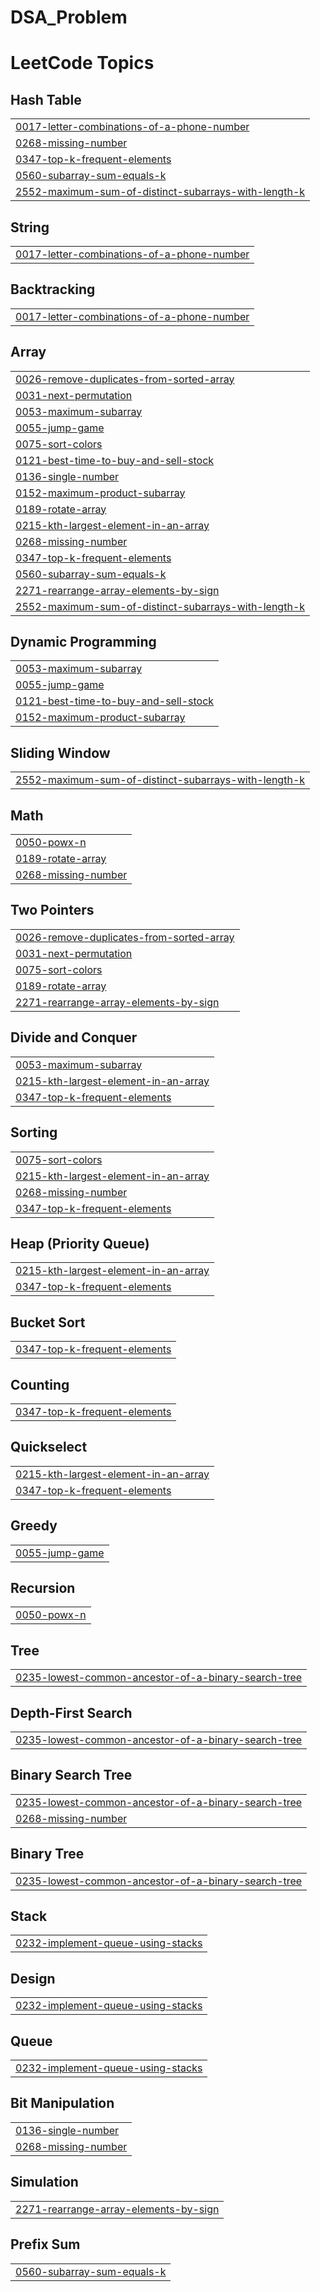 # DSA_Problem
<!---LeetCode Topics Start-->
# LeetCode Topics
## Hash Table
|  |
| ------- |
| [0017-letter-combinations-of-a-phone-number](https://github.com/hykuBipin/DSA_Problem/tree/master/0017-letter-combinations-of-a-phone-number) |
| [0268-missing-number](https://github.com/hykuBipin/DSA_Problem/tree/master/0268-missing-number) |
| [0347-top-k-frequent-elements](https://github.com/hykuBipin/DSA_Problem/tree/master/0347-top-k-frequent-elements) |
| [0560-subarray-sum-equals-k](https://github.com/hykuBipin/DSA_Problem/tree/master/0560-subarray-sum-equals-k) |
| [2552-maximum-sum-of-distinct-subarrays-with-length-k](https://github.com/hykuBipin/DSA_Problem/tree/master/2552-maximum-sum-of-distinct-subarrays-with-length-k) |
## String
|  |
| ------- |
| [0017-letter-combinations-of-a-phone-number](https://github.com/hykuBipin/DSA_Problem/tree/master/0017-letter-combinations-of-a-phone-number) |
## Backtracking
|  |
| ------- |
| [0017-letter-combinations-of-a-phone-number](https://github.com/hykuBipin/DSA_Problem/tree/master/0017-letter-combinations-of-a-phone-number) |
## Array
|  |
| ------- |
| [0026-remove-duplicates-from-sorted-array](https://github.com/hykuBipin/DSA_Problem/tree/master/0026-remove-duplicates-from-sorted-array) |
| [0031-next-permutation](https://github.com/hykuBipin/DSA_Problem/tree/master/0031-next-permutation) |
| [0053-maximum-subarray](https://github.com/hykuBipin/DSA_Problem/tree/master/0053-maximum-subarray) |
| [0055-jump-game](https://github.com/hykuBipin/DSA_Problem/tree/master/0055-jump-game) |
| [0075-sort-colors](https://github.com/hykuBipin/DSA_Problem/tree/master/0075-sort-colors) |
| [0121-best-time-to-buy-and-sell-stock](https://github.com/hykuBipin/DSA_Problem/tree/master/0121-best-time-to-buy-and-sell-stock) |
| [0136-single-number](https://github.com/hykuBipin/DSA_Problem/tree/master/0136-single-number) |
| [0152-maximum-product-subarray](https://github.com/hykuBipin/DSA_Problem/tree/master/0152-maximum-product-subarray) |
| [0189-rotate-array](https://github.com/hykuBipin/DSA_Problem/tree/master/0189-rotate-array) |
| [0215-kth-largest-element-in-an-array](https://github.com/hykuBipin/DSA_Problem/tree/master/0215-kth-largest-element-in-an-array) |
| [0268-missing-number](https://github.com/hykuBipin/DSA_Problem/tree/master/0268-missing-number) |
| [0347-top-k-frequent-elements](https://github.com/hykuBipin/DSA_Problem/tree/master/0347-top-k-frequent-elements) |
| [0560-subarray-sum-equals-k](https://github.com/hykuBipin/DSA_Problem/tree/master/0560-subarray-sum-equals-k) |
| [2271-rearrange-array-elements-by-sign](https://github.com/hykuBipin/DSA_Problem/tree/master/2271-rearrange-array-elements-by-sign) |
| [2552-maximum-sum-of-distinct-subarrays-with-length-k](https://github.com/hykuBipin/DSA_Problem/tree/master/2552-maximum-sum-of-distinct-subarrays-with-length-k) |
## Dynamic Programming
|  |
| ------- |
| [0053-maximum-subarray](https://github.com/hykuBipin/DSA_Problem/tree/master/0053-maximum-subarray) |
| [0055-jump-game](https://github.com/hykuBipin/DSA_Problem/tree/master/0055-jump-game) |
| [0121-best-time-to-buy-and-sell-stock](https://github.com/hykuBipin/DSA_Problem/tree/master/0121-best-time-to-buy-and-sell-stock) |
| [0152-maximum-product-subarray](https://github.com/hykuBipin/DSA_Problem/tree/master/0152-maximum-product-subarray) |
## Sliding Window
|  |
| ------- |
| [2552-maximum-sum-of-distinct-subarrays-with-length-k](https://github.com/hykuBipin/DSA_Problem/tree/master/2552-maximum-sum-of-distinct-subarrays-with-length-k) |
## Math
|  |
| ------- |
| [0050-powx-n](https://github.com/hykuBipin/DSA_Problem/tree/master/0050-powx-n) |
| [0189-rotate-array](https://github.com/hykuBipin/DSA_Problem/tree/master/0189-rotate-array) |
| [0268-missing-number](https://github.com/hykuBipin/DSA_Problem/tree/master/0268-missing-number) |
## Two Pointers
|  |
| ------- |
| [0026-remove-duplicates-from-sorted-array](https://github.com/hykuBipin/DSA_Problem/tree/master/0026-remove-duplicates-from-sorted-array) |
| [0031-next-permutation](https://github.com/hykuBipin/DSA_Problem/tree/master/0031-next-permutation) |
| [0075-sort-colors](https://github.com/hykuBipin/DSA_Problem/tree/master/0075-sort-colors) |
| [0189-rotate-array](https://github.com/hykuBipin/DSA_Problem/tree/master/0189-rotate-array) |
| [2271-rearrange-array-elements-by-sign](https://github.com/hykuBipin/DSA_Problem/tree/master/2271-rearrange-array-elements-by-sign) |
## Divide and Conquer
|  |
| ------- |
| [0053-maximum-subarray](https://github.com/hykuBipin/DSA_Problem/tree/master/0053-maximum-subarray) |
| [0215-kth-largest-element-in-an-array](https://github.com/hykuBipin/DSA_Problem/tree/master/0215-kth-largest-element-in-an-array) |
| [0347-top-k-frequent-elements](https://github.com/hykuBipin/DSA_Problem/tree/master/0347-top-k-frequent-elements) |
## Sorting
|  |
| ------- |
| [0075-sort-colors](https://github.com/hykuBipin/DSA_Problem/tree/master/0075-sort-colors) |
| [0215-kth-largest-element-in-an-array](https://github.com/hykuBipin/DSA_Problem/tree/master/0215-kth-largest-element-in-an-array) |
| [0268-missing-number](https://github.com/hykuBipin/DSA_Problem/tree/master/0268-missing-number) |
| [0347-top-k-frequent-elements](https://github.com/hykuBipin/DSA_Problem/tree/master/0347-top-k-frequent-elements) |
## Heap (Priority Queue)
|  |
| ------- |
| [0215-kth-largest-element-in-an-array](https://github.com/hykuBipin/DSA_Problem/tree/master/0215-kth-largest-element-in-an-array) |
| [0347-top-k-frequent-elements](https://github.com/hykuBipin/DSA_Problem/tree/master/0347-top-k-frequent-elements) |
## Bucket Sort
|  |
| ------- |
| [0347-top-k-frequent-elements](https://github.com/hykuBipin/DSA_Problem/tree/master/0347-top-k-frequent-elements) |
## Counting
|  |
| ------- |
| [0347-top-k-frequent-elements](https://github.com/hykuBipin/DSA_Problem/tree/master/0347-top-k-frequent-elements) |
## Quickselect
|  |
| ------- |
| [0215-kth-largest-element-in-an-array](https://github.com/hykuBipin/DSA_Problem/tree/master/0215-kth-largest-element-in-an-array) |
| [0347-top-k-frequent-elements](https://github.com/hykuBipin/DSA_Problem/tree/master/0347-top-k-frequent-elements) |
## Greedy
|  |
| ------- |
| [0055-jump-game](https://github.com/hykuBipin/DSA_Problem/tree/master/0055-jump-game) |
## Recursion
|  |
| ------- |
| [0050-powx-n](https://github.com/hykuBipin/DSA_Problem/tree/master/0050-powx-n) |
## Tree
|  |
| ------- |
| [0235-lowest-common-ancestor-of-a-binary-search-tree](https://github.com/hykuBipin/DSA_Problem/tree/master/0235-lowest-common-ancestor-of-a-binary-search-tree) |
## Depth-First Search
|  |
| ------- |
| [0235-lowest-common-ancestor-of-a-binary-search-tree](https://github.com/hykuBipin/DSA_Problem/tree/master/0235-lowest-common-ancestor-of-a-binary-search-tree) |
## Binary Search Tree
|  |
| ------- |
| [0235-lowest-common-ancestor-of-a-binary-search-tree](https://github.com/hykuBipin/DSA_Problem/tree/master/0235-lowest-common-ancestor-of-a-binary-search-tree) |
| [0268-missing-number](https://github.com/hykuBipin/DSA_Problem/tree/master/0268-missing-number) |
## Binary Tree
|  |
| ------- |
| [0235-lowest-common-ancestor-of-a-binary-search-tree](https://github.com/hykuBipin/DSA_Problem/tree/master/0235-lowest-common-ancestor-of-a-binary-search-tree) |
## Stack
|  |
| ------- |
| [0232-implement-queue-using-stacks](https://github.com/hykuBipin/DSA_Problem/tree/master/0232-implement-queue-using-stacks) |
## Design
|  |
| ------- |
| [0232-implement-queue-using-stacks](https://github.com/hykuBipin/DSA_Problem/tree/master/0232-implement-queue-using-stacks) |
## Queue
|  |
| ------- |
| [0232-implement-queue-using-stacks](https://github.com/hykuBipin/DSA_Problem/tree/master/0232-implement-queue-using-stacks) |
## Bit Manipulation
|  |
| ------- |
| [0136-single-number](https://github.com/hykuBipin/DSA_Problem/tree/master/0136-single-number) |
| [0268-missing-number](https://github.com/hykuBipin/DSA_Problem/tree/master/0268-missing-number) |
## Simulation
|  |
| ------- |
| [2271-rearrange-array-elements-by-sign](https://github.com/hykuBipin/DSA_Problem/tree/master/2271-rearrange-array-elements-by-sign) |
## Prefix Sum
|  |
| ------- |
| [0560-subarray-sum-equals-k](https://github.com/hykuBipin/DSA_Problem/tree/master/0560-subarray-sum-equals-k) |
<!---LeetCode Topics End-->